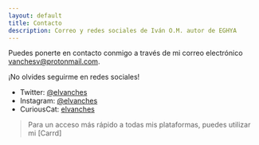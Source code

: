 ```yaml
---
layout: default
title: Contacto
description: Correo y redes sociales de Iván O.M. autor de EGHYA
---
```


Puedes ponerte en contacto conmigo a través de mi correo electrónico <vanchesv@protonmail.com>.

¡No olvides seguirme en redes sociales!

- Twitter: [@elvanches](https://twitter.com/elvanches)
- Instagram: [@elvanches](https://www.instagram.com/elvanches/)
- CuriousCat: [elvanches](https://curiouscat.qa/elvanches)

> Para un acceso más rápido a todas mis plataformas, puedes utilizar mi [Carrd]